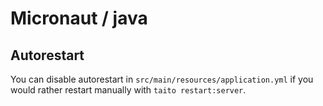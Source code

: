 # Micronaut / java

## Autorestart

You can disable autorestart in `src/main/resources/application.yml` if you would rather restart manually with `taito restart:server`.
